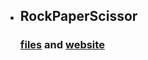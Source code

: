 -   ## RockPaperScissor

    ### [files](https://github.com/SudhanshuModi/fsjs/tree/main/react-projects/rockPaperScissorDist) and [website](https://play-rockpaperscissor.netlify.app/)
